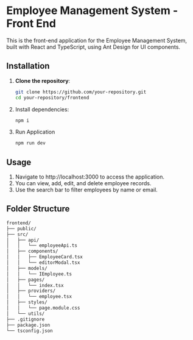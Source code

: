 # Employee Management System - Front End

This is the front-end application for the Employee Management System, built with React and TypeScript, using Ant Design for UI components.

## Installation

1. **Clone the repository**:
   ```bash
   git clone https://github.com/your-repository.git
   cd your-repository/frontend
2. Install dependencies:
   ```bash
   npm i
3. Run Application
   ```bash
   npm run dev

## Usage
1. Navigate to http://localhost:3000 to access the application.
2. You can view, add, edit, and delete employee records.
3. Use the search bar to filter employees by name or email.

## Folder Structure
   ```bash
   frontend/
├── public/
├── src/
│   ├── api/
│   │   └── employeeApi.ts
│   ├── components/
│   │   ├── EmployeeCard.tsx
│   │   └── editorModal.tsx
│   ├── models/
│   │   └── IEmployee.ts
│   ├── pages/
│   │   └── index.tsx
│   ├── providers/
│   │   └── employee.tsx
│   ├── styles/
│   │   └── page.module.css
│   └── utils/
├── .gitignore
├── package.json
└── tsconfig.json




   
